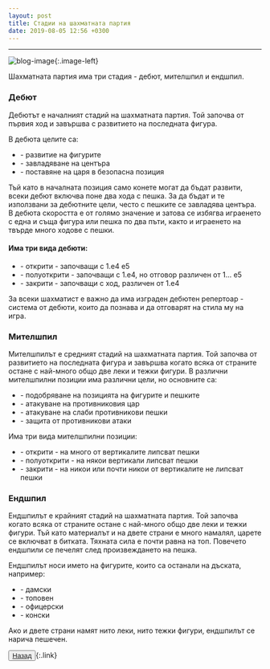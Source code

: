 ```yaml
---
layout: post
title: Стадии на шахматната партия
date: 2019-08-05 12:56 +0300
---
```


---
![blog-image]({{site.baseurl}}/images/blog-6.jpg){:.image-left}

<p>Шахматната партия има три стадия - дебют, мителшпил и ендшпил.</p>
<h3>Дебют</h3>
<p>Дебютът е началният стадий на шахматната партия. Той започва от първия ход и завършва с развитието на последната фигура.</p>
<p>В дебюта целите са:</p>
<ul>
	<li>- развитие на фигурите</li>
	<li>- завладяване на центъра</li>
	<li>- поставяне на царя в безопасна позиция</li>
</ul>
<p>Тъй като в началната позиция само конете могат да бъдат развити, всеки дебют включва поне два хода с пешка. За да бъдат и те използвани за дебютните цели, често с пешките се завладява центъра. В дебюта скоростта е от голямо значение и затова се избягва играенето с една и съща фигура или пешка по два пъти, както и играенето на твърде много ходове с пешки.</p>
<h4>Има три вида дебюти:</h4>
<ul>
	<li>- открити - започващи с 1.е4 е5</li>
	<li>- полуоткрити - започващи с 1.е4, но отговор различен от 1... е5</li>
	<li>- закрити - започващи с ход, различен от 1.е4</li>
</ul>
<p>За всеки шахматист е важно да има изграден дебютен репертоар - система от дебюти, които да познава и да отговарят на стила му на игра.</p>
<h3>Мителшпил</h3>
<p>Мителшпилът е средният стадий на шахматната партия. Той започва от развитието на последната фигура и завършва когато всяка от страните остане с най-много общо две леки и тежки фигури.
В различни мителшпилни позиции има различни цели, но основните са:</p>
<ul>
	<li>- подобряване на позицията на фигурите и пешките</li>
	<li>- атакуване на противниковия цар</li>
	<li>- атакуване на слаби противникови пешки</li>
	<li>- защита от противникови атаки</li>
</ul>
<p>Има три вида мителшпилни позиции:</p>
<ul>
	<li>- открити - на много от вертикалите липсват пешки</li>
	<li>- полуоткрити - на някои вертикали липсват пешки</li>
	<li>- закрити - на никои или почти никои от вертикалите не липсват пешки</li>
    </ul>
<h3>Ендшпил</h3>
<p>Ендшпилът е крайният стадий на шахматната партия. Той започва когато всяка от страните остане с най-много общо две леки и тежки фигури. Тъй като материалът и на двете страни е много намалял, царете се включват в битката. Тяхната сила е почти равна на топ. Повечето ендшпили се печелят след произвеждането на пешка.</p>
<p>Ендшпилът носи името на фигурите, които са останали на дъската, например:</p>
<ul>
	<li>- дамски</li>
	<li>- топовен</li>
	<li>- офицерски</li>
	<li>- конски</li>
</ul>
<p>Ако и двете страни намят нито леки, нито тежки фигури, ендшпилът се нарича пешечен.</p>

<button><a href="{{site.baseurl}}/blog/">Назад</a></button>{:.link}
